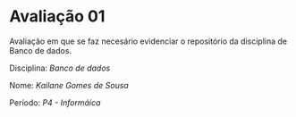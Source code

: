 # Avaliação 01
Avaliação em que se faz necesário evidenciar o repositório da disciplina de Banco de dados. 

Disciplina: *Banco de dados*

Nome: *Kailane Gomes de Sousa*

Período: *P4 - Informáica*

